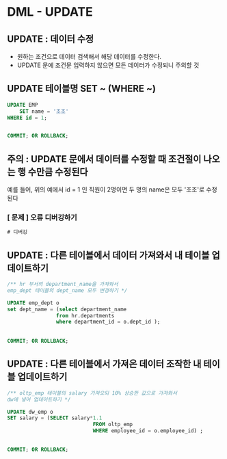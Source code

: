 # DML - UPDATE

## UPDATE : 데이터 수정

* 원하는 조건으로 데이터 검색해서 해당 데이터를 수정한다.
* UPDATE 문에 조건문 입력하지 않으면 모든 데이터가 수정되니 주의할 것

## UPDATE 테이블명 SET ~ \(WHERE ~\)

```sql
UPDATE EMP 
	SET name = '조조'
WHERE id = 1; 


COMMIT; OR ROLLBACK;
```

## 주의 : UPDATE 문에서 데이터를 수정할 때 조건절이 나오는 행 수만큼 수정된다

예를 들어, 위의 예에서 id = 1 인 직원이 2명이면 두 명의 name은 모두 '조조'로 수정된다

### \[ 문제 \] 오류 디버깅하기 

```sql
# 디버깅 
```

## UPDATE : 다른 테이블에서 데이터 가져와서 내 테이블 업데이트하기

```sql
/** hr 부서의 department_name을 가져와서 
emp_dept 테이블의 dept_name 모두 변경하기 */

UPDATE emp_dept o 
set dept_name = (select department_name 
                from hr.departments 
                where department_id = o.dept_id );
                
                
COMMIT; OR ROLLBACK;
```

## UPDATE : 다른 테이블에서 가져온 데이터 조작한  내 테이블 업데이트하기

```sql
/** oltp_emp 테이블의 salary 가져오되 10% 상승한 값으로 가져와서 
dw에 넣어 업데이트하기 */

UPDATE dw_emp o 
SET salary = (SELECT salary*1.1 
							FROM oltp_emp 
							WHERE employee_id = o.employee_id) ;
							

COMMIT; OR ROLLBACK;
```



